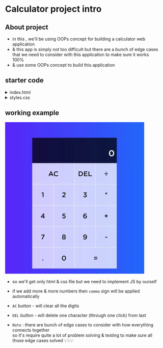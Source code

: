 # Calculator project intro 

## About project

- in this , we'll be using OOPs concept for building a calculator web application
- & this app is simply not too difficult but there are a bunch of edge cases <br>
  that we need to consider with this application to make sure it works 100%
- & use some OOPs concept to build this application

## starter code 

<details>
    <summary>index.html</summary>

```html
<!DOCTYPE html>
<html lang="en">
<head>
  <meta charset="UTF-8">
  <meta name="viewport" content="width=device-width, initial-scale=1.0">
  <meta http-equiv="X-UA-Compatible" content="ie=edge">
  <link href="styles.css" rel="stylesheet">
  <title>Calculator</title>
</head>
<body>
  <div class="calculator-grid">
    <div class="output">
      <div class="history">
        <div data-secondary-operand class="secondary-operand"></div>
        <div data-operation></div>
      </div>
      <div data-primary-operand class="primary-operand"></div>
    </div>
    <button data-all-clear class="span-two">AC</button>
    <button data-delete>DEL</button>
    <button data-operation>÷</button>
    <button data-number>1</button>
    <button data-number>2</button>
    <button data-number>3</button>
    <button data-operation>*</button>
    <button data-number>4</button>
    <button data-number>5</button>
    <button data-number>6</button>
    <button data-operation>+</button>
    <button data-number>7</button>
    <button data-number>8</button>
    <button data-number>9</button>
    <button data-operation>-</button>
    <button data-number>.</button>
    <button data-number>0</button>
    <button data-equals class="span-two">=</button>
  </div>
</body>
</html>
```
</details>

<details>
    <summary>styles.css</summary>

```css
*, *::before, *::after {
  box-sizing: border-box;
  font-family: Gotham Rounded, sans-serif;
  font-weight: normal;
}

body {
  padding: 0;
  margin: 0;
  background: linear-gradient(to right, #7700ff, #008cff);
}

.calculator-grid {
  display: grid;
  justify-content: center;
  align-content: center;
  min-height: 100vh;
  grid-template-columns: repeat(4, 100px);
  grid-template-rows: minmax(120px, auto) repeat(5, 100px);
}

.calculator-grid > button {
  cursor: pointer;
  font-size: 2rem;
  border: 1px solid white;
  outline: none;
  background-color: rgba(255, 255, 255, .75);
}

.calculator-grid > button:hover {
  background-color: rgba(255, 255, 255, .9);
}

.span-two {
  grid-column: span 2;
}

.output {
  grid-column: 1 / -1;
  background-color: rgba(0, 0, 0, .75);
  display: flex;
  align-items: flex-end;
  justify-content: space-around;
  flex-direction: column;
  padding: 10px;
  word-wrap: break-word;
  word-break: break-all;
}

.output .history {
  color: rgba(255, 255, 255, .75);
  font-size: 1.5rem;
  display: flex;
}

.output .secondary-operand {
  margin-right: 7px;
}

.output .primary-operand {
  color: white;
  font-size: 2.5rem;
}
```
</details>

## working example 

![working output](../../all-chats-pics-of-lectures/3-notes-pics/2-advance-js-course-notes-pics/27-calculator-project-introduction/lecture-27-0.jpg)

- so we'll get only html & css file but we need to implement JS by ourself

- if we add more & more numbers then `comma` sign will be applied automatically

- `AC` button - will clear all the digits 
- `DEL` button - will delete one character (through one click) from last  

- `Note` : there are bunch of edge cases to consider with how everything connects together <br>
  so it's require quite a lot of problem solving & testing to make sure all those edge cases solved 💡💡💡
